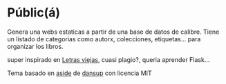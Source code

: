 Públic(á)
========

Genera una webs estaticas a partir de una base de datos de calibre.
Tiene un listado de categorias como autorx, colecciones, etiquetas... para
organizar los libros.

super inspirado en [Letras
viejas](https://github.com/gcoop-libre/letras_viajeras/), cuasi plagio?, queria
aprender Flask...


Tema basado en
[aside](https://github.com/dansup/bulma-templates/blob/gh-pages/css/aside.css)
de [dansup](https://github.com/dansup) con licencia MIT